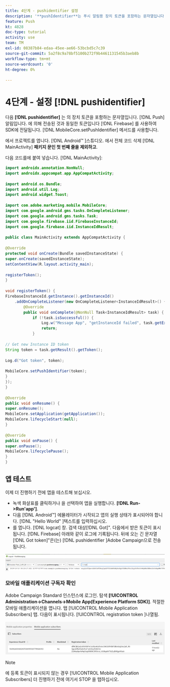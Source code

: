 ```yaml
---
title: 4단계 - pushidentifier 설정
description: '**pushIdentifier**는 푸시 알림용 장치 토큰을 포함하는 문자열입니다. Firebase에서 전송하고 MobileCore.setPushIdentifier 메서드를 사용하여 SDK에 전달되는 토큰과 동일합니다.'
feature: Push
kt: 4828
doc-type: tutorial
activity: use
team: TM
exl-id: 08387b84-edaa-45ee-ae66-53bcbd5c7c39
source-git-commit: 5a2f8c9a78bf5100b272f9b4461131545b3aeb8b
workflow-type: tm+mt
source-wordcount: '0'
ht-degree: 0%

---
```


# 4단계 - 설정 [!DNL pushidentifier]

다음 **[!DNL pushidentifier]** 는 의 장치 토큰을 포함하는 문자열입니다. [!DNL Push] 알림입니다. 에 의해 전송된 것과 동일한 토큰입니다 [!DNL Firebase] 를 사용하여 SDK에 전달됩니다. [!DNL MobileCore.setPushIdentifier] 메서드를 사용합니다.

에서 프로젝트를 엽니다. [!DNL Android™ ]스튜디오. 에서 전체 코드 삭제 [!DNL MainActivity] **패키지 문인 첫 번째 줄을 제외하고**.

다음 코드를에 붙여 넣습니다. [!DNL MainActivity]:

<!--
Removed `{.line-numbers}` below
-->

```java
import androidx.annotation.NonNull;
import androidx.appcompat.app.AppCompatActivity;

import android.os.Bundle;
import android.util.Log;
import android.widget.Toast;

import com.adobe.marketing.mobile.MobileCore;
import com.google.android.gms.tasks.OnCompleteListener;
import com.google.android.gms.tasks.Task;
import com.google.firebase.iid.FirebaseInstanceId;
import com.google.firebase.iid.InstanceIdResult;

public class MainActivity extends AppCompatActivity {

@Override
protected void onCreate(Bundle savedInstanceState) {
super.onCreate(savedInstanceState);
setContentView(R.layout.activity_main);

registerToken();
}

void registerToken() {
FirebaseInstanceId.getInstance().getInstanceId()
    .addOnCompleteListener(new OnCompleteListener<InstanceIdResult>() {
        @Override
        public void onComplete(@NonNull Task<InstanceIdResult> task) {
            if (!task.isSuccessful()) {
                Log.w("Message App", "getInstanceId failed", task.getException());
                return;
            }

// Get new Instance ID token
String token = task.getResult().getToken();

Log.d("Got token", token);

MobileCore.setPushIdentifier(token);
}
});
}

@Override
public void onResume() {
super.onResume();
MobileCore.setApplication(getApplication());
MobileCore.lifecycleStart(null);
}

@Override
public void onPause() {
super.onPause();
MobileCore.lifecyclePause();
}
}
```

## 앱 테스트

이제 더 진행하기 전에 앱을 테스트해 보십시오.

* 녹색 화살표를 클릭하거나 을 선택하여 앱을 실행합니다. **[!DNL Run->Run'app']**.
* 다음 [!DNL Android™] 에뮬레이터가 시작되고 앱의 실행 상태가 표시되어야 합니다. [!DNL "Hello World" ]텍스트를 입력하십시오.
* 를 엽니다. [!DNL logcat] 창. 검색 대상[!DNL Got]&quot;. 다음에서 받은 토큰이 표시됩니다. [!DNL Firebase] 아래와 같이 로그에 기록됩니다. 뒤에 오는 긴 문자열[!DNL Got token]&quot;은(는) [!DNL pushidentifier ]Adobe Campaign으로 전송됩니다.

![logcat-토큰](assets/logcat-got-token.PNG)

### 모바일 애플리케이션 구독자 확인

Adobe Campaign Standard 인스턴스에 로그인.
탐색 **[!UICONTROL Administration->Channels->Mobile App(Experience Platform SDK)]**. 적절한 모바일 애플리케이션을 엽니다. 탭 [!UICONTROL Mobile Application Subscribers] 탭. 다음이 표시됩니다. [!UICONTROL registration token ]나열됨.

![mobile-application-subscribers](assets/mobile-application-subscribers.PNG)

>[!NOTE]
>
>에 등록 토큰이 표시되지 않는 경우 [!UICONTROL Mobile Application Subscribers] 더 진행하기 전에 여기서 STOP 을 탭하십시오.
